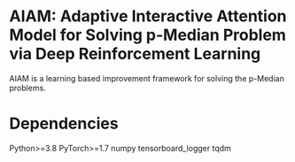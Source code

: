 # AIAM: Adaptive Interactive Attention Model for Solving p-Median Problem via Deep Reinforcement Learning
AIAM is a learning based improvement framework for solving the p-Median problems. 

# Dependencies
Python>=3.8
PyTorch>=1.7
numpy
tensorboard_logger
tqdm
